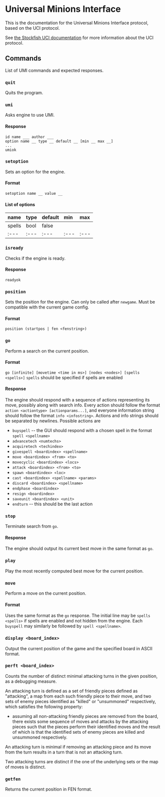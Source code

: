 # Universal Minions Interface

This is the documentation for the Universal Minions Interface protocol, based on the UCI protocol.

See [the Stockfish UCI documentation](https://official-stockfish.github.io/docs/stockfish-wiki/UCI-&-Commands.html) for more information about the UCI protocol.

## Commands

List of UMI commands and expected responses.

### `quit`
Quits the program.

### `umi`
Asks engine to use UMI.

#### Response
```
id name ___ author ___
option name __ type __ default __ [min __ max __]
...
umiok
```

### `setoption`
Sets an option for the engine.

#### Format
`setoption name __ value __`

#### List of options
| name | type | default | min | max |
|:---|:---|:---|:---|:---|
| spells | bool | false |  |  |
|:---|:---|:---|:---|:---|

### `isready`
Checks if the engine is ready.

#### Response
```
readyok
```

<!-- ### `newgame`
Indicates that the next positions are from a new game.

#### Format
`newgame <configstring>` -->

### `position`
Sets the position for the engine. Can only be called after `newgame`. Must be compatible with the current game config.

#### Format
`position (startpos | fen <fenstring>)`

### `go`
Perform a search on the current position.

#### Format
`go [infinite] [movetime <time in ms>] [nodes <nodes>] [spells <spells>]` 
`spells` should be specified if spells are enabled

#### Response 
The engine should respond with a sequence of actions representing its move, possibly along with search info. Every action should follow the format `action <actiontype> [actionparams...]`, and everyone information string should follow the format `info <infostring>`. Actions and info strings should be separated by newlines. Possible actions are

- `buyspell`
    -- the GUI should respond with a chosen spell in the format `spell <spellname>`
- `advancetech <numtechs>`
- `acquiretech <techindex>`
- `givespell <boardindex> <spellname>`
- `move <boardindex> <from> <to>`
- `movecyclic <boardindex> <locs>`
- `attack <boardindex> <from> <to>`
- `spawn <boardindex> <loc>`
- `cast <boardindex> <spellname> <params>`
- `discard <boardindex> <spellname>`
- `endphase <boardindex>`
- `resign <boardindex>`
- `saveunit <boardindex> <unit>`
- `endturn`
    -- this should be the last action

### `stop`
Terminate search from `go`.

#### Response
The engine should output its current best move in the same format as `go`.

### `play`
Play the most recently computed best move for the current position.

### `move`
Perform a move on the current position.

#### Format
Uses the same format as the `go` response. The initial line may be `spells <spells>` if spells are enabled and not hidden from the engine. Each `buyspell` may similarly be followed by `spell <spellname>`.

### `display <board_index>`
Output the current position of the game and the specified board in ASCII format.

### `perft <board_index>`
Counts the number of distinct minimal attacking turns in the given position, as a debugging measure. 

An attacking turn is defined as a set of friendly pieces defined as "attacking", a map from each such friendly piece to their move, and two sets of enemy pieces identified as "killed" or "unsummoned" respectively, which satisfies the following property:
- assuming all non-attacking friendly pieces are removed from the board, there exists some sequence of moves and attacks by the attacking pieces such that the pieces perform their identified moves and the result of which is that the identified sets of enemy pieces are killed and unsummoned respectively.

An attacking turn is minimal if removing an attacking piece and its move from the turn results in a turn that is not an attacking turn.

Two attacking turns are distinct if the one of the underlying sets or the map of moves is distinct.

### `getfen`
Returns the current position in FEN format.